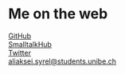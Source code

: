 <h1>Me on the web</h1>
<a href="https://github.com/syrel" target=_blank>GitHub</a><br>
<a href="http://smalltalkhub.com/#!/~AliakseiSyrel" target=_blank>SmalltalkHub</a><br>
<a href="https://twitter.com/AliakseiSyrel" target=_blank>Twitter</a><br>
<a href="mailto:aliaksei.syrel@students.unibe.ch">aliaksei.syrel@students.unibe.ch</a><br>

